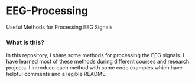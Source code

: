 # EEG-Processing
Useful Methods for Processing EEG Signals

### What is this?

In this repository, I share some methods for processing the EEG signals. I have learned most of these methods during different courses and research projects. I introduce each method with some code examples which have helpful comments and a legible README.
